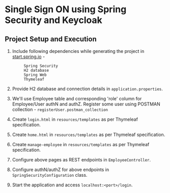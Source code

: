 # Single Sign ON using Spring Security and Keycloak

## Project Setup and Execution
1. Include following dependencies while generating the project in [start.spring.io](https://start.spring.io) -
            
            Spring Security            
            H2 database
            Spring Web
            Thymeleaf

2. Provide H2 database and connection details in `application.properties`.
3. We'll use Employee table and corresponding 'role' column for Employee/User authN and authZ. Register some user using POSTMAN collection - `registerUser.postman_collection`
4. Create `login.html` in `resources/templates` as per Thymeleaf specification.
5. Create `home.html` in `resources/templates` as per Thymeleaf specification.
6. Create `manage-employee` in `resources/templates` as per Thymeleaf specification.
7. Configure above pages as REST endpoints in `EmployeeController`.
8. Configure authN/authZ for above endpoints in `SpringSecurityConfiguration` class.
9. Start the application and access `localhost:<port>/login`.
